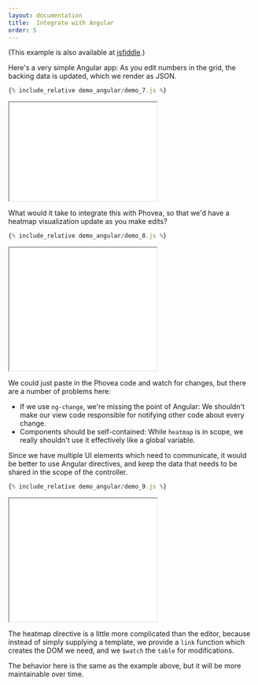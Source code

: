 ```yaml
---
layout: documentation
title:  Integrate with Angular
order: 5
---
```


(This example is also available at
[jsfiddle](http://jsfiddle.net/gh/get/library/pure/phovea/phovea.github.io/tree/master/tutorials/demo_angular/jsfiddle).)

Here's a very simple Angular app: As you edit numbers in the grid,
the backing data is updated, which we render as JSON.

```javascript
{% include_relative demo_angular/demo_7.js %}
```
<iframe src="../frame_angular_bad.html?demo_angular/demo_7" height="200"></iframe>

What would it take to integrate this with Phovea, so that we'd have a
heatmap visualization update as you make edits?

```javascript
{% include_relative demo_angular/demo_8.js %}
```
<iframe src="../frame_angular_bad.html?demo_angular/demo_8" height="250"></iframe>

We could just paste in the Phovea code and watch for changes, but there
are a number of problems here:

* If we use `ng-change`, we're missing the point of Angular: We shouldn't 
  make our view code responsible for notifying other code 
  about every change.
* Components should be self-contained: While `heatmap` is in scope, we
  really shouldn't use it effectively like a global variable.
  
Since we have multiple UI elements which need to communicate, it would
be better to use Angular directives, and keep the data that needs to be
shared in the scope of the controller.

```javascript
{% include_relative demo_angular/demo_9.js %}
```
<iframe src="../frame_angular_good.html?demo_angular/demo_9" height="250"></iframe>

The heatmap directive is a little more complicated than the editor, 
because instead of simply supplying a template, we provide a `link` 
function which creates the DOM we need, and we `$watch` the `table`
for modifications.

The behavior here is the same as the example above, but it will be more
maintainable over time.
